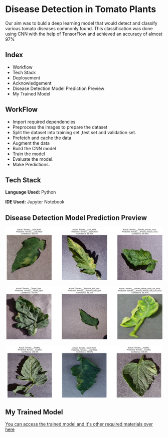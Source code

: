 
# Disease Detection in Tomato Plants
Our aim was to buld a deep learning model that would detect and classify various tomato diseases commonly found. This classification was done using CNN with the help of TensorFlow and achieved an accuracy of almost 97%

## Index

- Workflow
- Tech Stack
- Deployement
- Acknowledgement
- Disease Detection Model Prediction Preview
- My Trained Model

## WorkFlow

- Import required dependencies
- Preprocess the images to prepare the dataset
- Split the dataset into training set ,test set and validation set.
- Prefetch and cache the data
- Augment the data
- Build the CNN model
- Train the model
- Evaluate the model.
- Make Predictions.
## Tech Stack

**Language Used:** Python

**IDE Used:** Jupyter Notebook 

## Disease Detection Model Prediction Preview

![](https://github.com/saij19/Agri-Doc-Final-Year-Proj-/blob/e9d51a6e54e9c8053751413cd123c8a2516217ce/Part%202/Disease%20Detection%20in%20Tomato%20Plants/1.png)

![](https://github.com/saij19/Agri-Doc-Final-Year-Proj-/blob/e9d51a6e54e9c8053751413cd123c8a2516217ce/Part%202/Disease%20Detection%20in%20Tomato%20Plants/2.png)

![](https://github.com/saij19/Agri-Doc-Final-Year-Proj-/blob/e9d51a6e54e9c8053751413cd123c8a2516217ce/Part%202/Disease%20Detection%20in%20Tomato%20Plants/3.png)

## My Trained Model

[You can access the trained model and it's other required materials over here](https://drive.google.com/drive/folders/1s6JHE5GqYtLrt_KrQNkAD-zetrkpbu3k?usp=sharing)
